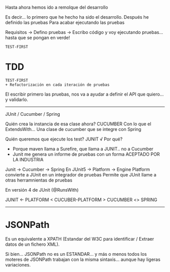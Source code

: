 Hasta ahora hemos ido a remolque del desarrollo

Es decir... lo primero que he hecho ha sido el desarrollo.
Después he definido las pruebas
Para acabar ejecutando las pruebas

Requisitos -> Defino pruebas -> Escribo código y voy ejecutando pruebas... hasta que se pongan en verde!

	TEST-FIRST

# TDD

	TEST-FIRST
	+ Refactorización en cada iteración de pruebas

El escribir primero las pruebas, nos va a ayudar a definir el API que quiero... y validarlo.

---

JUnit / Cucumber / Spring

Quién crea la instancia de esa clase ahora? CUCUMBER
Con lo que el ExtendsWith... Una clase de cucumber que se integre con Spring

Quién queremos que ejecute los test? JUNIT  √
Por qué?
- Porque maven llama a Surefire, que llama a JUNIT.. no a Cucumber
- Junit me genera un informe de pruebas con un forma ACEPTADO POR LA INDUSTRIA 


Junit -> Cucumber -> Spring
En JUnit5 -> Platform -> Engine
Platform convierte a JUnit en un integrador de pruebas
Permite que JUnit llame a otras herramnientas de pruebas

En versión 4 de JUnit (@RunsWith)

JUNIT <- PLATFORM  < CUCUBER-PLATFORM >    CUCUMBER <> SPRING

---

# JSONPath

Es un equivalente a XPATH (Estandar del W3C para identificar / Extraer datos de un fichero XML).

Si bien... JSONPath no es un ESTANDAR... y más o menos todos los moteres de JSONPath trabajan con la misma sintaxis... aunque hay ligeras variaciones.














